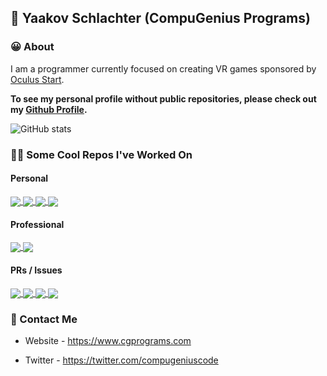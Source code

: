 ## 👋 Yaakov Schlachter (CompuGenius Programs)

### 😀 About
I am a programmer currently focused on creating VR games sponsored by [Oculus Start](https://www.oculus.com).

**To see my personal profile without public repositories, please check out my [Github Profile](https://github.com/CompuGenius).**

![GitHub stats](https://github-readme-stats.vercel.app/api?username=compugenius&hide=stars&count_private=true&show_icons=true&theme=algolia)

### 👨‍💻 Some Cool Repos I've Worked On
#### Personal
<a href="https://github.com/CompuGenius-Programs/SudoCopilot">
  <img align="center" src="https://github-readme-stats.vercel.app/api/pin/?username=compugenius-programs&repo=sudocopilot&show_owner=true&theme=algolia" />
</a>
<a href="https://github.com/CompuGenius-Programs/auto-ktane">
  <img align="center" src="https://github-readme-stats.vercel.app/api/pin/?username=compugenius-programs&repo=auto-ktane&show_owner=true&theme=algolia" />
</a>
<a href="https://github.com/CompuGenius-Programs/Tic-Tac-Toe-AI">
  <img align="center" src="https://github-readme-stats.vercel.app/api/pin/?username=compugenius-programs&repo=tic-tac-toe-ai&show_owner=true&theme=algolia" />
</a>
<a href="https://github.com/CompuGenius-Programs/CGPrograms-Bot">
  <img align="center" src="https://github-readme-stats.vercel.app/api/pin/?username=compugenius-programs&repo=cgprograms-bot&show_owner=true&theme=algolia" />
</a>

#### Professional
<a href="https://github.com/CompuGenius-Programs/Collapsus-V2">
  <img align="center" src="https://github-readme-stats.vercel.app/api/pin/?username=compugenius-programs&repo=collapsus-v2&show_owner=true&theme=algolia" />
</a>
<a href="https://github.com/CompuGenius-Programs/VRIF-Bot">
  <img align="center" src="https://github-readme-stats.vercel.app/api/pin/?username=compugenius-programs&repo=vrif-bot&show_owner=true&theme=algolia" />
</a>

#### PRs / Issues
<a href="https://github.com/Unity-Technologies/ml-agents">
  <img align="center" src="https://github-readme-stats.vercel.app/api/pin/?username=unity-technologies&repo=ml-agents&show_owner=true&theme=algolia" />
</a>
<a href="https://github.com/upptime/upptime">
  <img align="center" src="https://github-readme-stats.vercel.app/api/pin/?username=upptime&repo=upptime&show_owner=true&theme=algolia" />
</a>
<a href="https://github.com/pycord-development/pycord">
  <img align="center" src="https://github-readme-stats.vercel.app/api/pin/?username=pycord-development&repo=pycord&show_owner=true&theme=algolia" />
</a>
<a href="https://github.com/kosherjava/zmanim">
  <img align="center" src="https://github-readme-stats.vercel.app/api/pin/?username=kosherjava&repo=zmanim&show_owner=true&theme=algolia" />
</a>


### 📧 Contact Me

- Website - https://www.cgprograms.com

- Twitter - https://twitter.com/compugeniuscode
